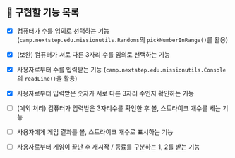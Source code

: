## 🚀 구현할 기능 목록

- [x] 컴퓨터가 수를 임의로 선택하는 기능 (`camp.nextstep.edu.missionutils.Randoms`의 `pickNumberInRange()`를 활용)


- [x] (보완) 컴퓨터가 서로 다른 3자리 수를 임의로 선택하는 기능


- [x] 사용자로부터 수를 입력받는 기능 (`camp.nextstep.edu.missionutils.Console`의 `readLine()`을 활용)


- [x] 사용자로부터 입력받은 숫자가 서로 다른 3자리 수인지 확인하는 기능


- [ ] (예외 처리) 컴퓨터가 입력받은 3자리수를 확인한 후 볼, 스트라이크 개수를 세는 기능


- [ ] 사용자에게 게임 결과를 볼, 스트라이크 개수로 표시하는 기능

     
- [ ] 사용자로부터 게임이 끝난 후 재시작 / 종료를 구분하는 1, 2를 받는 기능
